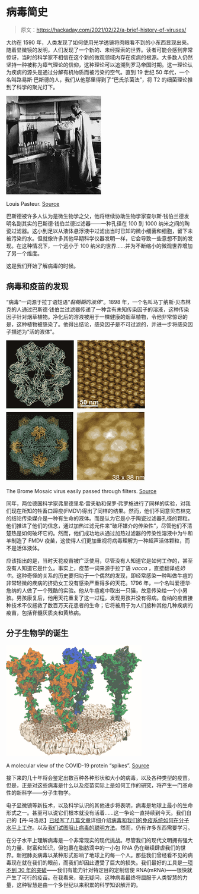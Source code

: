 # 病毒简史

> 原文：<https://hackaday.com/2021/02/22/a-brief-history-of-viruses/>

大约在 1590 年，人类发现了如何使用光学透镜将肉眼看不到的小东西显现出来。随着显微镜的发明，人们发现了一个新的、未经探索的世界。读者可能会感到非常惊讶，当时的科学家不相信在这个新的微观领域内存在疾病的根源。大多数人仍然坚持一种被称为瘴气理论的信仰，这种理论可以追溯到罗马帝国时期。这一理论认为疾病的源头是通过分解有机物质而被污染的空气。直到 19 世纪 50 年代，一个名叫路易斯·巴斯德的人，我们从他那里得到了“巴氏杀菌法”，将 T2 的细菌理论推到了科学的聚光灯下。

![Louis Pasteur experimenting in his lab.](img/96389bf929f2dd998a86b53beb24c4d6.png)

Louis Pasteur. [Source](https://en.wikipedia.org/wiki/Louis_Pasteur)

巴斯德被许多人认为是微生物学之父，他将继续协助生物学家查尔斯·钱伯兰德发明名副其实的巴斯德·钱伯兰德过滤器——一种孔径在 100 到 1000 纳米之间的陶瓷过滤器。这小到足以从液体悬浮液中过滤出当时已知的微小细菌和细胞，留下未被污染的水。但就像许多其他早期科学仪器发明一样，它会导致一些意想不到的发现。在这种情况下，一个远小于 100 纳米的世界……并为不断缩小的微观世界增加了另一个维度。

这是我们开始了解病毒的时候。

## 病毒和疫苗的发现

“病毒”一词源于拉丁语短语“*黏糊糊的液体*”。1898 年，一个名叫马丁纳斯·贝杰林克的人通过巴斯德·钱伯兰过滤器传递了一种含有未知传染因子的溶液，这种传染因子针对烟草植物。净化后的溶液被用于一棵健康的烟草植物，令他非常惊讶的是，这种植物被感染了。他得出结论，感染因子是不可过滤的，并进一步将感染因子描述为“活的液体”。

[![Microscopic Virus](img/a0976f08d483561a283c3052851eb5eb.png)](http://)

The Brome Mosaic virus easily passed through filters. [Source](https://www.ncbi.nlm.nih.gov/pmc/articles/PMC3122623/)

同年，两位德国科学家弗里德里希·雷夫勒和保罗·弗罗施进行了同样的实验，对我们现在所知的牲畜口蹄疫(FMDV)得出了同样的结果。然而，他们不同意贝杰林克的结论传染媒介是一种有生命的液体。而是认为它是小于陶瓷过滤器孔径的颗粒。他们推进了他们的信念，通过加热过滤元件来“破坏媒介的传染性”，尽管他们不清楚热是如何破坏它的。然而，他们成功地从通过加热过滤器的传染性溶液中为牛和羊制造了 FMDV 疫苗，这使得人们更加重视将病毒理解为一种超声活体颗粒，而不是活体液体。

应该指出的是，当时天花疫苗被广泛使用，尽管没有人知道它是如何工作的，甚至没有人知道它是什么。事实上，疫苗一词来源于拉丁语 *vacca* ，直接翻译成*奶牛*。这种奇怪的关系的历史要归功于一个偶然的发现，即经常感染一种叫做牛痘的非常轻微的疾病的挤奶女工没有感染严重得多的天花。1796 年，一个名叫爱德华·詹纳的人做了一个残酷的实验。他从牛痘疱中取出一只猫，故意传染给一个小男孩。男孩康复后，他用天花重复了这一过程，发现男孩并没有得病。詹纳的疫苗接种技术不仅拯救了数百万天花患者的生命；它将被用于为人们接种其他几种疾病的疫苗，包括脊髓灰质炎和黄热病。

## 分子生物学的诞生

[![COVID-19 virus spikes](img/c69b55ed2f72df2d8bf63f09a6f298dd.png)](http://)

A molecular view of the COVID-19 protein “spikes”. [Source](https://www.nytimes.com/interactive/2020/health/coronavirus-unveiled.html)

接下来的几十年将会鉴定出数百种各种形状和大小的病毒，以及各种类型的疫苗。但是，正是对这些病毒是什么以及疫苗实际上是如何工作的研究，将产生一门革命性的新科学——分子生物学。

电子显微镜等新技术，以及科学认识的其他进步将表明，病毒是地球上最小的生命形式之一。甚至可以说它们根本就没有活着……这一争论一直持续到今天。我们自己的【丹·马洛尼】[已经写了几篇文章](https://hackaday.com/2020/03/24/coronavirus-testing-just-the-facts/)详细介绍[病毒和我们的免疫系统如何在分子水平上工作](https://hackaday.com/2020/03/30/coronavirus-testing-follow-up-rapid-immunologic-testing/)。以及[我们试图阻止病毒的聪明方法](https://hackaday.com/2020/05/04/the-vaccine-factory-inside-you-rna-vaccine-basics/)。然而，仍有许多东西需要学习。

在分子水平上理解病毒是一个非常现实的现代挑战。尽管我们的现代文明拥有强大的力量、财富和知识，但包裹在脂肪滴中的一小包 RNA 仍在继续肆虐我们的世界。新冠肺炎病毒以某种形式影响了地球上的每一个人。那些我们曾经看不见的病毒现在就在我们的眼前，而我们却因此遭受了巨大的损失。我们最好的工具是[一项不到 30 年的突破](https://en.wikipedia.org/wiki/RNA_vaccine#History)——我们有能力针对特定目的定制信使 RNA(mRNA)——很快就产生了可行的疫苗。在我看来，毫无疑问，这种病毒最终将屈服于人类智慧的力量，这种智慧是由一个多世纪以来积累的科学知识解开的。